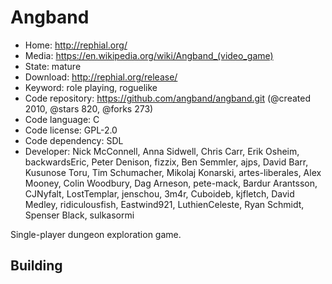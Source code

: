 # Angband

- Home: http://rephial.org/
- Media: https://en.wikipedia.org/wiki/Angband_(video_game)
- State: mature
- Download: http://rephial.org/release/
- Keyword: role playing, roguelike
- Code repository: https://github.com/angband/angband.git (@created 2010, @stars 820, @forks 273)
- Code language: C
- Code license: GPL-2.0
- Code dependency: SDL
- Developer: Nick McConnell, Anna Sidwell, Chris Carr, Erik Osheim, backwardsEric, Peter Denison, fizzix, Ben Semmler, ajps, David Barr, Kusunose Toru, Tim Schumacher, Mikolaj Konarski, artes-liberales, Alex Mooney, Colin Woodbury, Dag Arneson, pete-mack, Bardur Arantsson, CJNyfalt, LostTemplar, jenschou, 3m4r, Cuboideb, kjfletch, David Medley, ridiculousfish, Eastwind921, LuthienCeleste, Ryan Schmidt, Spenser Black, sulkasormi

Single-player dungeon exploration game.

## Building
